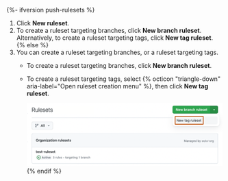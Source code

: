 {%- ifversion push-rulesets %}
1. Click **New ruleset**.
1. To create a ruleset targeting branches, click **New branch ruleset**. Alternatively, to create a ruleset targeting tags, click **New tag ruleset**.
{% else %}
1. You can create a ruleset targeting branches, or a ruleset targeting tags.
   * To create a ruleset targeting branches, click **New branch ruleset**.
   * To create a ruleset targeting tags, select {% octicon "triangle-down" aria-label="Open ruleset creation menu" %}, then click **New tag ruleset**.

     ![Screenshot of the "Rulesets" page showing the "New branch ruleset" dropdown menu expanded. The "New tag ruleset" option is outlined in orange.](/assets/images/help/repository/new-tag-ruleset.png)
{% endif %}
